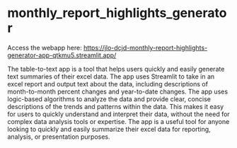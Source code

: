 # monthly_report_highlights_generator

Access the webapp here: https://jlo-dcjd-monthly-report-highlights-generator-app-qtkmu5.streamlit.app/

The table-to-text app is a tool that helps users quickly and easily generate text summaries of their excel data. The app uses Streamlit to take in an excel report and output text about the data, including descriptions of month-to-month percent changes and year-to-date changes. The app uses logic-based algorithms to analyze the data and provide clear, concise descriptions of the trends and patterns within the data. This makes it easy for users to quickly understand and interpret their data, without the need for complex data analysis tools or expertise. The app is a useful tool for anyone looking to quickly and easily summarize their excel data for reporting, analysis, or presentation purposes.